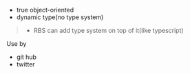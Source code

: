 * true object-oriented 
* dynamic type(no type system)
> * RBS can add type system on top of it(like typescript)

  Use by
  * git hub
  * twitter
  
